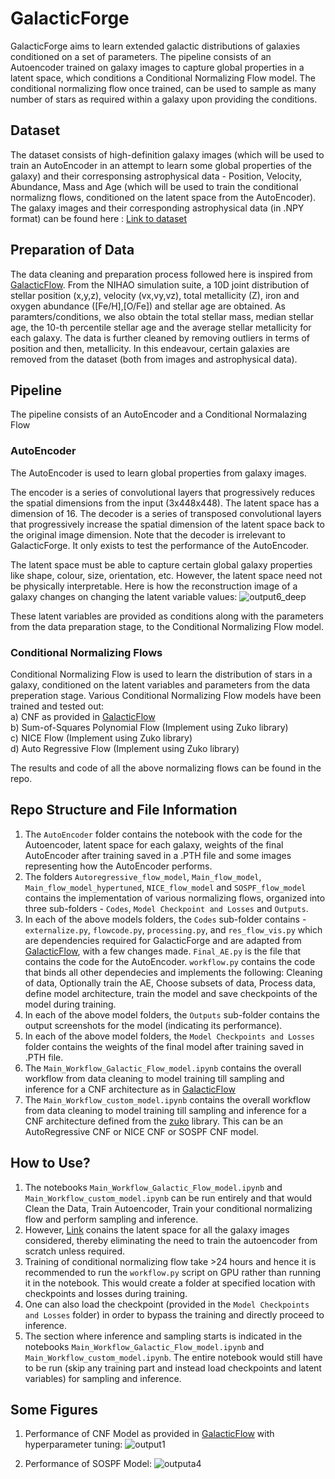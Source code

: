 # GalacticForge
GalacticForge aims to learn extended galactic distributions of galaxies conditioned on a set of parameters. The pipeline consists of an Autoencoder trained on galaxy images to capture global properties in a latent space, which conditions a Conditional Normalizing Flow model. The conditional normalizing flow once trained, can be used to sample as many number of stars as required within a galaxy upon providing the conditions.

## Dataset
The dataset consists of high-definition galaxy images (which will be used to train an AutoEncoder in an attempt to learn some global properties of the galaxy) and their corresponsing astrophysical data - Position, Velocity, Abundance, Mass and Age (which will be used to train the conditional normalizng flows, conditioned on the latent space from the AutoEncoder). The galaxy images and their corresponding astrophysical data (in .NPY format) can be found here : [Link to dataset](https://drive.google.com/drive/folders/1hidwFz0X_smICtTIy0VJhrkZ-21zxRVd?usp=sharing)

## Preparation of Data
The data cleaning and preparation process followed here is inspired from [GalacticFlow](https://github.com/luwo9/GalacticFlow). From the NIHAO simulation suite, a 10D joint distribution of stellar position (x,y,z), velocity (vx,vy,vz), total metallicity (Z), iron and oxygen abundance ([Fe/H],[O/Fe]) and stellar age are obtained. As paramters/conditions, we also obtain the total stellar mass, median stellar age, the 10-th percentile stellar age and the average stellar metallicity for each galaxy. The data is further cleaned by removing outliers in terms of position and then, metallicity. In this endeavour, certain galaxies are removed from the dataset (both from images and astrophysical data). 

## Pipeline
The pipeline consists of an AutoEncoder and a Conditional Normalazing Flow
### AutoEncoder
The AutoEncoder is used to learn global properties from galaxy images. 

The encoder is a series of convolutional layers that progressively reduces the spatial dimensions from the input (3x448x448). The latent space has a dimension of 16. The decoder is a series of transposed convolutional layers that progressively increase the spatial dimension of the latent space back to the original image dimension. Note that the decoder is irrelevant to GalacticForge. It only exists to test the performance of the AutoEncoder.

The latent space must be able to capture certain global galaxy properties like shape, colour, size, orientation, etc. However, the latent space need not be physically interpretable. Here is how the reconstruction image of a galaxy changes on changing the latent variable values:
![output6_deep](https://github.com/user-attachments/assets/43f8eb29-9e5d-44f5-a868-c5f14b84a051)

These latent variables are provided as conditions along with the parameters from the data preparation stage, to the Conditional Normalizing Flow model. 

### Conditional Normalizing Flows
Conditional Normalizing Flow is used to learn the distribution of stars in a galaxy, conditioned on the latent variables and parameters from the data preperation stage. Various Conditional Normalizing Flow models have been trained and tested out: <br />
a) CNF as provided in [GalacticFlow](https://github.com/luwo9/GalacticFlow) <br />
b) Sum-of-Squares Polynomial Flow (Implement using Zuko library) <br />
c) NICE Flow (Implement using Zuko library) <br />
d) Auto Regressive Flow (Implement using Zuko library) <br />

The results and code of all the above normalizing flows can be found in the repo.

## Repo Structure and File Information
1) The `AutoEncoder` folder contains the notebook with the code for the Autoencoder, latent space for each galaxy, weights of the final AutoEncoder after training saved in a .PTH file and some images representing how the AutoEncoder performs.
2) The folders `Autoregressive_flow_model`, `Main_flow_model`, `Main_flow_model_hypertuned`, `NICE_flow_model` and `SOSPF_flow_model` contains the implementation of various normalizing flows, organized into three sub-folders - `Codes`, `Model Checkpoint and Losses` and `Outputs`.
3) In each of the above models folders, the `Codes` sub-folder contains - `externalize.py`, `flowcode.py`, `processing.py`, and `res_flow_vis.py` which are dependencies required for GalacticForge and are adapted from [GalacticFlow](https://github.com/luwo9/GalacticFlow), with a few changes made. `Final_AE.py` is the file that contains the code for the AutoEncoder. `workflow.py` contains the code that binds all other dependecies and implements the following: Cleaning of data, Optionally train the AE, Choose subsets of data, Process data, define model architecture, train the model and save checkpoints of the model during training.
4) In each of the above model folders, the `Outputs` sub-folder contains the output screenshots for the model (indicating its performance).
5) In each of the above model folders, the `Model Checkpoints and Losses` folder contains the weights of the final model after training saved in .PTH file.
6) The `Main_Workflow_Galactic_Flow_model.ipynb` contains the overall workflow from data cleaning to model training till sampling and inference for a CNF architecture as in [GalacticFlow](https://github.com/luwo9/GalacticFlow)
7) The `Main_Workflow_custom_model.ipynb` contains the overall workflow from data cleaning to model training till sampling and inference for a CNF architecture defined from the [zuko]([https://github.com/luwo9/GalacticFlow](https://zuko.readthedocs.io/stable/index.html)) library. This can be an AutoRegressive CNF or NICE CNF or SOSPF CNF model.

## How to Use?
1) The notebooks `Main_Workflow_Galactic_Flow_model.ipynb` and `Main_Workflow_custom_model.ipynb` can be run entirely and that would Clean the Data, Train Autoencoder, Train your conditional normalizing flow and perform sampling and inference.
2) However, [Link](https://drive.google.com/drive/folders/1hidwFz0X_smICtTIy0VJhrkZ-21zxRVd?usp=sharing) conains the latent space for all the galaxy images considered, thereby eliminating the need to train the autoencoder from scratch unless required.
3) Training of conditional normalizing flow take >24 hours and hence it is recommended to run the `workflow.py` script on GPU rather than running it in the notebook. This would create a folder at specified location with checkpoints and losses during training.
4) One can also load the checkpoint (provided in the `Model Checkpoints and Losses` folder) in order to bypass the training and directly proceed to inference.
5) The section where inference and sampling starts is indicated in the notebooks `Main_Workflow_Galactic_Flow_model.ipynb` and `Main_Workflow_custom_model.ipynb`. The entire notebook would still have to be run (skip any training part and instead load checkpoints and latent variables) for sampling and inference.

## Some Figures
1) Performance of CNF Model as provided in [GalacticFlow](https://github.com/luwo9/GalacticFlow) with hyperparameter tuning:
   ![output1](https://github.com/user-attachments/assets/1b595b0f-baf9-49df-a6db-74742ce7f68c)

2) Performance of SOSPF Model:
   ![outputa4](https://github.com/user-attachments/assets/8173ec6b-6bcc-447c-82b3-b9ae99b55a3c)

